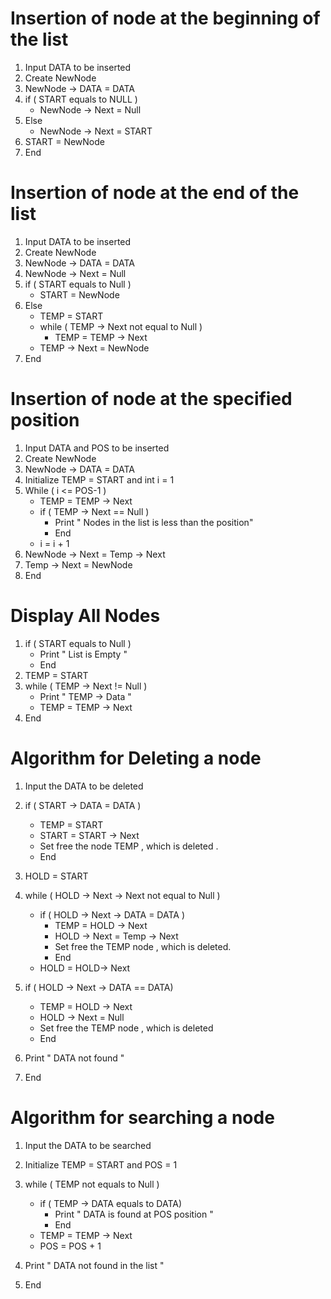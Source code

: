 

# Insertion of node at the beginning of the list

1. Input DATA to be inserted
2. Create NewNode
3. NewNode -> DATA = DATA 
4. if ( START equals to NULL )
    * NewNode -> Next = Null
5. Else
    *  NewNode -> Next = START
6. START = NewNode 
7. End

# Insertion of node at the end of the list

1. Input DATA to be inserted
2. Create NewNode
3. NewNode -> DATA = DATA
4. NewNode -> Next = Null
5. if ( START equals to Null )
    * START = NewNode
6. Else
    * TEMP = START
    * while ( TEMP -> Next not equal to Null )
      * TEMP = TEMP -> Next
    * TEMP -> Next = NewNode
7. End


# Insertion of node at the specified position

1. Input DATA and POS to be inserted
2. Create NewNode
3. NewNode -> DATA = DATA
4. Initialize TEMP = START and int i = 1 
5. While ( i <= POS-1 )
    * TEMP = TEMP -> Next
    *  if ( TEMP -> Next == Null )
       *  Print " Nodes in the list is less than the position"
       *  End
    *  i = i + 1 
6. NewNode -> Next = Temp -> Next
7. Temp -> Next = NewNode
8. End


# Display All Nodes

1. if ( START equals to Null )
   * Print " List is Empty "
   * End
2. TEMP = START
3. while ( TEMP -> Next != Null )
    * Print " TEMP -> Data "
    * TEMP = TEMP -> Next
4. End 


# Algorithm for Deleting a node

1. Input the DATA to be deleted
2.  if ( START -> DATA = DATA )
    * TEMP = START
    * START = START -> Next
    * Set free the node TEMP , which is deleted .
    * End
3. HOLD = START 
4. while ( HOLD -> Next -> Next not equal to Null )
    * if ( HOLD -> Next -> DATA = DATA )
        * TEMP = HOLD -> Next 
        * HOLD -> Next = Temp -> Next
        * Set free the TEMP node , which is deleted.
        * End
    * HOLD = HOLD-> Next

5. if ( HOLD -> Next -> DATA == DATA)
    * TEMP = HOLD -> Next
    * HOLD -> Next = Null
    * Set free the TEMP node , which is deleted
    * End

6. Print " DATA not found "
7. End 


# Algorithm for searching a node

1. Input the DATA to be searched
2. Initialize  TEMP = START and POS = 1
3. while ( TEMP not equals to Null )
    * if ( TEMP -> DATA equals to DATA)
      *  Print " DATA is found at POS position "
      *  End
   *  TEMP = TEMP -> Next
   *  POS = POS + 1

4.  Print " DATA not found in the list "
5.  End 